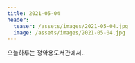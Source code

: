 ```yaml
---
title: 2021-05-04
header:
  teaser: /assets/images/2021-05-04.jpg
  image: /assets/images/2021-05-04.jpg
---
```


오늘하루는 정약용도서관에서..